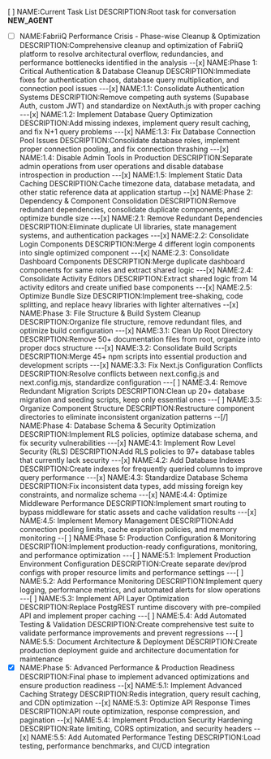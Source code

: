 [ ] NAME:Current Task List DESCRIPTION:Root task for conversation __NEW_AGENT__
-[ ] NAME:FabriiQ Performance Crisis - Phase-wise Cleanup & Optimization DESCRIPTION:Comprehensive cleanup and optimization of FabriiQ platform to resolve architectural overflow, redundancies, and performance bottlenecks identified in the analysis
--[x] NAME:Phase 1: Critical Authentication & Database Cleanup DESCRIPTION:Immediate fixes for authentication chaos, database query multiplication, and connection pool issues
---[x] NAME:1.1: Consolidate Authentication Systems DESCRIPTION:Remove competing auth systems (Supabase Auth, custom JWT) and standardize on NextAuth.js with proper caching
---[x] NAME:1.2: Implement Database Query Optimization DESCRIPTION:Add missing indexes, implement query result caching, and fix N+1 query problems
---[x] NAME:1.3: Fix Database Connection Pool Issues DESCRIPTION:Consolidate database roles, implement proper connection pooling, and fix connection thrashing
---[x] NAME:1.4: Disable Admin Tools in Production DESCRIPTION:Separate admin operations from user operations and disable database introspection in production
---[x] NAME:1.5: Implement Static Data Caching DESCRIPTION:Cache timezone data, database metadata, and other static reference data at application startup
--[x] NAME:Phase 2: Dependency & Component Consolidation DESCRIPTION:Remove redundant dependencies, consolidate duplicate components, and optimize bundle size
---[x] NAME:2.1: Remove Redundant Dependencies DESCRIPTION:Eliminate duplicate UI libraries, state management systems, and authentication packages
---[x] NAME:2.2: Consolidate Login Components DESCRIPTION:Merge 4 different login components into single optimized component
---[x] NAME:2.3: Consolidate Dashboard Components DESCRIPTION:Merge duplicate dashboard components for same roles and extract shared logic
---[x] NAME:2.4: Consolidate Activity Editors DESCRIPTION:Extract shared logic from 14 activity editors and create unified base components
---[x] NAME:2.5: Optimize Bundle Size DESCRIPTION:Implement tree-shaking, code splitting, and replace heavy libraries with lighter alternatives
--[x] NAME:Phase 3: File Structure & Build System Cleanup DESCRIPTION:Organize file structure, remove redundant files, and optimize build configuration
---[x] NAME:3.1: Clean Up Root Directory DESCRIPTION:Remove 50+ documentation files from root, organize into proper docs structure
---[x] NAME:3.2: Consolidate Build Scripts DESCRIPTION:Merge 45+ npm scripts into essential production and development scripts
---[x] NAME:3.3: Fix Next.js Configuration Conflicts DESCRIPTION:Resolve conflicts between next.config.js and next.config.mjs, standardize configuration
---[ ] NAME:3.4: Remove Redundant Migration Scripts DESCRIPTION:Clean up 20+ database migration and seeding scripts, keep only essential ones
---[ ] NAME:3.5: Organize Component Structure DESCRIPTION:Restructure component directories to eliminate inconsistent organization patterns
--[/] NAME:Phase 4: Database Schema & Security Optimization DESCRIPTION:Implement RLS policies, optimize database schema, and fix security vulnerabilities
---[x] NAME:4.1: Implement Row Level Security (RLS) DESCRIPTION:Add RLS policies to 97+ database tables that currently lack security
---[x] NAME:4.2: Add Database Indexes DESCRIPTION:Create indexes for frequently queried columns to improve query performance
---[x] NAME:4.3: Standardize Database Schema DESCRIPTION:Fix inconsistent data types, add missing foreign key constraints, and normalize schema
---[x] NAME:4.4: Optimize Middleware Performance DESCRIPTION:Implement smart routing to bypass middleware for static assets and cache validation results
---[x] NAME:4.5: Implement Memory Management DESCRIPTION:Add connection pooling limits, cache expiration policies, and memory monitoring
--[ ] NAME:Phase 5: Production Configuration & Monitoring DESCRIPTION:Implement production-ready configurations, monitoring, and performance optimization
---[ ] NAME:5.1: Implement Production Environment Configuration DESCRIPTION:Create separate dev/prod configs with proper resource limits and performance settings
---[ ] NAME:5.2: Add Performance Monitoring DESCRIPTION:Implement query logging, performance metrics, and automated alerts for slow operations
---[ ] NAME:5.3: Implement API Layer Optimization DESCRIPTION:Replace PostgREST runtime discovery with pre-compiled API and implement proper caching
---[ ] NAME:5.4: Add Automated Testing & Validation DESCRIPTION:Create comprehensive test suite to validate performance improvements and prevent regressions
---[ ] NAME:5.5: Document Architecture & Deployment DESCRIPTION:Create production deployment guide and architecture documentation for maintenance
-[x] NAME:Phase 5: Advanced Performance & Production Readiness DESCRIPTION:Final phase to implement advanced optimizations and ensure production readiness
--[x] NAME:5.1: Implement Advanced Caching Strategy DESCRIPTION:Redis integration, query result caching, and CDN optimization
--[x] NAME:5.3: Optimize API Response Times DESCRIPTION:API route optimization, response compression, and pagination
--[x] NAME:5.4: Implement Production Security Hardening DESCRIPTION:Rate limiting, CORS optimization, and security headers
--[x] NAME:5.5: Add Automated Performance Testing DESCRIPTION:Load testing, performance benchmarks, and CI/CD integration
